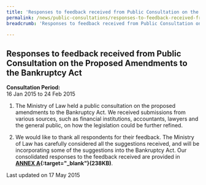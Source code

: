 ```yaml
---
title: 'Responses to feedback received from Public Consultation on the Proposed Amendments to the Bankruptcy Act'
permalink: /news/public-consultations/responses-to-feedback-received-from-public-consultation-on-the-p/
breadcrumb: 'Responses to feedback received from Public Consultation on the Proposed Amendments to the Bankruptcy Act'

---
```



Responses to feedback received from Public Consultation on the Proposed Amendments to the Bankruptcy Act
---

**Consultation Period:**  
16 Jan 2015 to 24 Feb 2015

1. The Ministry of Law held a public consultation on the proposed amendments to the Bankruptcy Act.  We received submissions from various sources, such as financial institutions, accountants, lawyers and the general public, on how the legislation could be further refined.

2. We would like to thank all respondents for their feedback.  The Ministry of Law has carefully considered all the suggestions received, and will be incorporating some of the suggestions into the Bankruptcy Act.  Our consolidated responses to the feedback received are provided in **[ANNEX A](/files/Bankruptcy_Bill-Govt_Response.pdf){:target="_blank"}(238KB)**.

<p class="right-side-updated">Last updated on 17 May 2015
</p>
